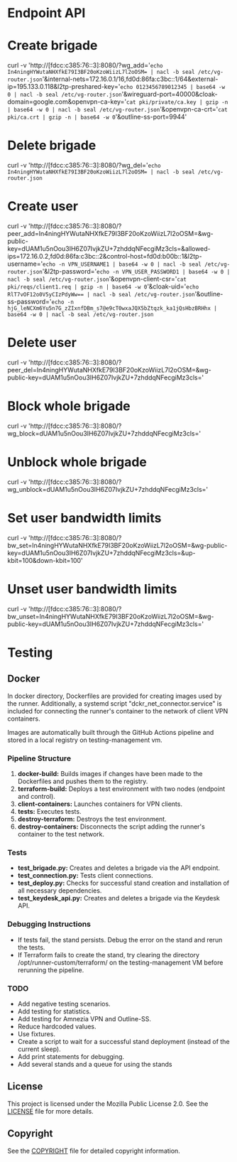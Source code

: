 ######
# Endpoint API
######

# Create brigade
curl -v 'http://[fdcc:c385:76::3]:8080/?wg_add='`echo In4ningHYWutaNHXfkE79I3BF20oKzoWiizL7l2oOSM= | nacl -b seal /etc/vg-router.json`'&internal-nets=172.16.0.1/16,fd0d:86fa:c3bc::1/64&external-ip=195.133.0.118&l2tp-preshared-key='`echo 0123456789012345 | base64 -w 0 | nacl -b seal /etc/vg-router.json`'&wireguard-port=40000&cloak-domain=google.com&openvpn-ca-key='`cat pki/private/ca.key | gzip -n | base64 -w 0 | nacl -b seal /etc/vg-router.json`'&openvpn-ca-crt='`cat pki/ca.crt | gzip -n | base64 -w 0`'&outline-ss-port=9944'
# Delete brigade
curl -v 'http://[fdcc:c385:76::3]:8080/?wg_del='`echo In4ningHYWutaNHXfkE79I3BF20oKzoWiizL7l2oOSM= | nacl -b seal /etc/vg-router.json`

# Create user
curl -v 'http://[fdcc:c385:76::3]:8080/?peer_add=In4ningHYWutaNHXfkE79I3BF20oKzoWiizL7l2oOSM=&wg-public-key=dUAM1u5nOou3IH6Z07IvjkZU+7zhddqNFecgiMz3cls=&allowed-ips=172.16.0.2,fd0d:86fa:c3bc::2&control-host=fd0d:b00b::1&l2tp-username='`echo -n VPN_USERNAME1 | base64 -w 0 | nacl -b seal /etc/vg-router.json`'&l2tp-password='`echo -n VPN_USER_PASSWORD1 | base64 -w 0 | nacl -b seal /etc/vg-router.json`'&openvpn-client-csr='`cat pki/reqs/client1.req | gzip -n | base64 -w 0`'&cloak-uid='`echo RlT7vOF12o0V5yCIzPdyWw== | nacl -b seal /etc/vg-router.json`'&outline-ss-password='`echo -n hjG_leNCXm6Yu5n7G_zZIxnfDBm_s7@e9cT0wxaJQX5bZtqzk_ka1jQsHbzBRHhx | base64 -w 0 | nacl -b seal /etc/vg-router.json`
# Delete user
curl -v 'http://[fdcc:c385:76::3]:8080/?peer_del=In4ningHYWutaNHXfkE79I3BF20oKzoWiizL7l2oOSM=&wg-public-key=dUAM1u5nOou3IH6Z07IvjkZU+7zhddqNFecgiMz3cls='

# Block whole brigade
curl -v 'http://[fdcc:c385:76::3]:8080/?wg_block=dUAM1u5nOou3IH6Z07IvjkZU+7zhddqNFecgiMz3cls='
# Unblock whole brigade
curl -v 'http://[fdcc:c385:76::3]:8080/?wg_unblock=dUAM1u5nOou3IH6Z07IvjkZU+7zhddqNFecgiMz3cls='

# Set user bandwidth limits
curl -v 'http://[fdcc:c385:76::3]:8080/?bw_set=In4ningHYWutaNHXfkE79I3BF20oKzoWiizL7l2oOSM=&wg-public-key=dUAM1u5nOou3IH6Z07IvjkZU+7zhddqNFecgiMz3cls=&up-kbit=100&down-kbit=100'
# Unset user bandwidth limits
curl -v 'http://[fdcc:c385:76::3]:8080/?bw_unset=In4ningHYWutaNHXfkE79I3BF20oKzoWiizL7l2oOSM=&wg-public-key=dUAM1u5nOou3IH6Z07IvjkZU+7zhddqNFecgiMz3cls='

# Testing


## Docker

In docker directory, Dockerfiles are provided for creating images used by the runner. Additionally, a systemd script "dckr_net_connector.service" is included for connecting the runner's container to the network of client VPN containers.

Images are automatically built through the GitHub Actions pipeline and stored in a local registry on testing-management vm.

### Pipeline Structure

1. **docker-build:** Builds images if changes have been made to the Dockerfiles and pushes them to the registry.
2. **terraform-build:** Deploys a test environment with two nodes (endpoint and control).
3. **client-containers:** Launches containers for VPN clients.
4. **tests:** Executes tests.
5. **destroy-terraform:** Destroys the test environment.
6. **destroy-containers:** Disconnects the script adding the runner's container to the test network.

### Tests

- **test_brigade.py:** Creates and deletes a brigade via the API endpoint.
- **test_connection.py:** Tests client connections.
- **test_deploy.py:** Checks for successful stand creation and installation of all necessary dependencies.
- **test_keydesk_api.py:** Creates and deletes a brigade via the Keydesk API.

### Debugging Instructions

- If tests fail, the stand persists. Debug the error on the stand and rerun the tests.
- If Terraform fails to create the stand, try clearing the directory /opt/runner-custom/terraform/ on the testing-management VM before rerunning the pipeline.

### TODO

- Add negative testing scenarios.
- Add testing for statistics.
- Add testing for Amnezia VPN and Outline-SS.
- Reduce hardcoded values.
- Use fixtures.
- Create a script to wait for a successful stand deployment (instead of the current sleep).
- Add print statements for debugging.
- Add  several stands and a queue for using the stands

## License

This project is licensed under the Mozilla Public License 2.0. See the [LICENSE](LICENSE) file for more details.

## Copyright

See the [COPYRIGHT](COPYRIGHT) file for detailed copyright information.
